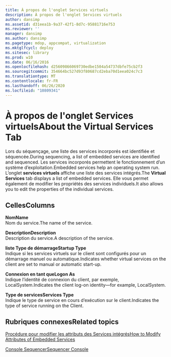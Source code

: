 ```yaml
---
title: À propos de l'onglet Services virtuels
description: À propos de l'onglet Services virtuels
author: dansimp
ms.assetid: d31eea1b-9a37-42f1-8d7c-95881716e753
ms.reviewer: ''
manager: dansimp
ms.author: dansimp
ms.pagetype: mdop, appcompat, virtualization
ms.mktglfcycl: deploy
ms.sitesec: library
ms.prod: w10
ms.date: 06/16/2016
ms.openlocfilehash: d25609866069730edbe1504a54737dbfe75cb2f3
ms.sourcegitcommit: 354664bc527d93f80687cd2eba70d1eea024c7c3
ms.translationtype: MT
ms.contentlocale: fr-FR
ms.lasthandoff: 06/26/2020
ms.locfileid: "10809341"
---
```

# <span data-ttu-id="e0bcb-103">À propos de l'onglet Services virtuels</span><span class="sxs-lookup"><span data-stu-id="e0bcb-103">About the Virtual Services Tab</span></span>


<span data-ttu-id="e0bcb-104">Lors du séquençage, une liste des services incorporés est identifiée et séquencée.</span><span class="sxs-lookup"><span data-stu-id="e0bcb-104">During sequencing, a list of embedded services are identified and sequenced.</span></span> <span data-ttu-id="e0bcb-105">Les services incorporés permettent le fonctionnement d’un système d’exploitation.</span><span class="sxs-lookup"><span data-stu-id="e0bcb-105">Embedded services help an operating system run.</span></span> <span data-ttu-id="e0bcb-106">L’onglet **services virtuels** affiche une liste des services intégrés.</span><span class="sxs-lookup"><span data-stu-id="e0bcb-106">The **Virtual Services** tab displays a list of embedded services.</span></span> <span data-ttu-id="e0bcb-107">Elle vous permet également de modifier les propriétés des services individuels.</span><span class="sxs-lookup"><span data-stu-id="e0bcb-107">It also allows you to edit the properties of the individual services.</span></span>

## <span data-ttu-id="e0bcb-108">Celles</span><span class="sxs-lookup"><span data-stu-id="e0bcb-108">Columns</span></span>


<a href="" id="name"></a>**<span data-ttu-id="e0bcb-109">Nom</span><span class="sxs-lookup"><span data-stu-id="e0bcb-109">Name</span></span>**  
<span data-ttu-id="e0bcb-110">Nom du service.</span><span class="sxs-lookup"><span data-stu-id="e0bcb-110">The name of the service.</span></span>

<a href="" id="description"></a>**<span data-ttu-id="e0bcb-111">Description</span><span class="sxs-lookup"><span data-stu-id="e0bcb-111">Description</span></span>**  
<span data-ttu-id="e0bcb-112">Description du service.</span><span class="sxs-lookup"><span data-stu-id="e0bcb-112">A description of the service.</span></span>

<a href="" id="startup-type"></a>**<span data-ttu-id="e0bcb-113">liste Type de démarrage</span><span class="sxs-lookup"><span data-stu-id="e0bcb-113">Startup Type</span></span>**  
<span data-ttu-id="e0bcb-114">Indique si les services virtuels sur le client sont configurés pour un démarrage manuel ou automatique.</span><span class="sxs-lookup"><span data-stu-id="e0bcb-114">Indicates whether virtual services on the client are set to manual or automatic start-up.</span></span>

<a href="" id="logon-as"></a>**<span data-ttu-id="e0bcb-115">Connexion en tant que</span><span class="sxs-lookup"><span data-stu-id="e0bcb-115">Logon As</span></span>**  
<span data-ttu-id="e0bcb-116">Indique l’identité de connexion du client, par exemple, LocalSystem.</span><span class="sxs-lookup"><span data-stu-id="e0bcb-116">Indicates the client log-on identity—for example, LocalSystem.</span></span>

<a href="" id="services-type"></a>**<span data-ttu-id="e0bcb-117">Type de services</span><span class="sxs-lookup"><span data-stu-id="e0bcb-117">Services Type</span></span>**  
<span data-ttu-id="e0bcb-118">Indique le type de service en cours d’exécution sur le client.</span><span class="sxs-lookup"><span data-stu-id="e0bcb-118">Indicates the type of service running on the Client.</span></span>

## <span data-ttu-id="e0bcb-119">Rubriques connexes</span><span class="sxs-lookup"><span data-stu-id="e0bcb-119">Related topics</span></span>


[<span data-ttu-id="e0bcb-120">Procédure pour modifier les attributs des Services intégrés</span><span class="sxs-lookup"><span data-stu-id="e0bcb-120">How to Modify Attributes of Embedded Services</span></span>](how-to-modify-attributes-of-embedded-services.md)

[<span data-ttu-id="e0bcb-121">Console Sequencer</span><span class="sxs-lookup"><span data-stu-id="e0bcb-121">Sequencer Console</span></span>](sequencer-console.md)

 

 





